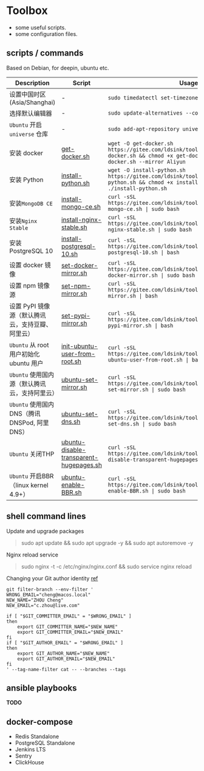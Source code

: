 Toolbox
===

* some useful scripts.
* some configuration files.

scripts / commands
---
Based on Debian, for deepin, ubuntu etc.

Description | Script| Usage
---|---|---
设置中国时区(Asia/Shanghai) | - | `sudo timedatectl set-timezone Asia/Shanghai`
选择默认编辑器 | - | `sudo update-alternatives --config editor`
`Ubuntu` 开启 `universe` 仓库 | - | `sudo add-apt-repository universe`
安装 docker | [get-docker.sh](./get-docker.sh) | `wget -O get-docker.sh https://gitee.com/ldsink/toolbox/raw/master/get-docker.sh && chmod +x get-docker.sh && sudo ./get-docker.sh --mirror Aliyun`
安装 Python | [install-python.sh](./install-python.sh) | `wget -O install-python.sh https://gitee.com/ldsink/toolbox/raw/master/install-python.sh && chmod +x install-python.sh && sudo ./install-python.sh`
安装`MongoDB CE` | [install-mongo-ce.sh](./install-mongo-ce.sh) | `curl -sSL https://gitee.com/ldsink/toolbox/raw/master/install-mongo-ce.sh \| sudo bash`
安装`Nginx Stable` | [install-nginx-stable.sh](./install-nginx-stable.sh) | `curl -sSL https://gitee.com/ldsink/toolbox/raw/master/install-nginx-stable.sh \| sudo bash`
安装 PostgreSQL 10 | [install-postgresql-10.sh](./install-postgresql-10.sh) | `curl -sSL https://gitee.com/ldsink/toolbox/raw/master/install-postgresql-10.sh \| bash`
设置 docker 镜像 | [set-docker-mirror.sh](./set-docker-mirror.sh) | `curl -sSL https://gitee.com/ldsink/toolbox/raw/master/set-docker-mirror.sh \| sudo bash`
设置 npm 镜像源 | [set-npm-mirror.sh](./set-npm-mirror.sh) | `curl -sSL https://gitee.com/ldsink/toolbox/raw/master/set-npm-mirror.sh \| bash`
设置 PyPI 镜像源（默认腾讯云，支持豆瓣、阿里云） | [set-pypi-mirror.sh](./set-pypi-mirror.sh) | `curl -sSL https://gitee.com/ldsink/toolbox/raw/master/set-pypi-mirror.sh \| bash`
`Ubuntu` 从 root 用户初始化 ubuntu 用户 | [init-ubuntu-user-from-root.sh](./init-ubuntu-user-from-root.sh) | `curl -sSL https://gitee.com/ldsink/toolbox/raw/master/init-ubuntu-user-from-root.sh \| bash`
`Ubuntu` 使用国内源（默认腾讯云，支持阿里云） | [ubuntu-set-mirror.sh](./ubuntu-set-mirror.sh) | `curl -sSL https://gitee.com/ldsink/toolbox/raw/master/ubuntu-set-mirror.sh \| sudo bash`
`Ubuntu` 使用国内DNS（腾讯DNSPod, 阿里DNS） | [ubuntu-set-dns.sh](./ubuntu-set-dns.sh) | `curl -sSL https://gitee.com/ldsink/toolbox/raw/master/ubuntu-set-dns.sh \| sudo bash`
`Ubuntu` 关闭THP | [ubuntu-disable-transparent-hugepages.sh](./ubuntu-disable-transparent-hugepages.sh) | `curl -sSL https://gitee.com/ldsink/toolbox/raw/master/ubuntu-disable-transparent-hugepages.sh \| sudo bash`
`Ubuntu` 开启BBR（linux kernel 4.9+） | [ubuntu-enable-BBR.sh](./ubuntu-enable-BBR.sh) | `curl -sSL https://gitee.com/ldsink/toolbox/raw/master/ubuntu-enable-BBR.sh \| sudo bash`

shell command lines
---

Update and upgrade packages
> sudo apt update && sudo apt upgrade -y && sudo apt autoremove -y

Nginx reload service
> sudo nginx -t -c /etc/nginx/nginx.conf && sudo service nginx reload

Changing your Git author identity [ref](https://www.git-tower.com/learn/git/faq/change-author-name-email)

```shell
git filter-branch --env-filter '
WRONG_EMAIL="cheng@macos.local"
NEW_NAME="ZHOU Cheng"
NEW_EMAIL="c.zhou@live.com"

if [ "$GIT_COMMITTER_EMAIL" = "$WRONG_EMAIL" ]
then
    export GIT_COMMITTER_NAME="$NEW_NAME"
    export GIT_COMMITTER_EMAIL="$NEW_EMAIL"
fi
if [ "$GIT_AUTHOR_EMAIL" = "$WRONG_EMAIL" ]
then
    export GIT_AUTHOR_NAME="$NEW_NAME"
    export GIT_AUTHOR_EMAIL="$NEW_EMAIL"
fi
' --tag-name-filter cat -- --branches --tags
```

ansible playbooks
---

**TODO**

docker-compose
---

* Redis Standalone
* PostgreSQL Standalone
* Jenkins LTS
* Sentry
* ClickHouse
